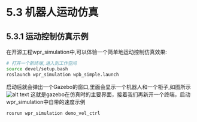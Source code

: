 # 5.3 机器人运动仿真

## 5.3.1 运动控制仿真示例

在开源工程wpr_simulation中,可以体验一个简单地运动控制仿真效果:
```bash
# 打开一个新终端,进入到工作空间
source devel/setup.bash
roslaunch wpr_simulation wpb_simple.launch
```
启动后就会弹出一个Gazebo的窗口,里面会显示一个机器人和一个柜子,如图所示
![alt text](image/image.png)
这就是gazebo在仿真时的主要界面，接着我们再新开一个终端，启动wpr_simulation中自带的速度示例
```bash
rosrun wpr_simulation demo_vel_ctrl
```